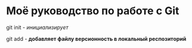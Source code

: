 # Моё руководство по работе с Git

git init - *инициализирует*

git add - **добавляет файлу версионность в локальный респозиторий**


